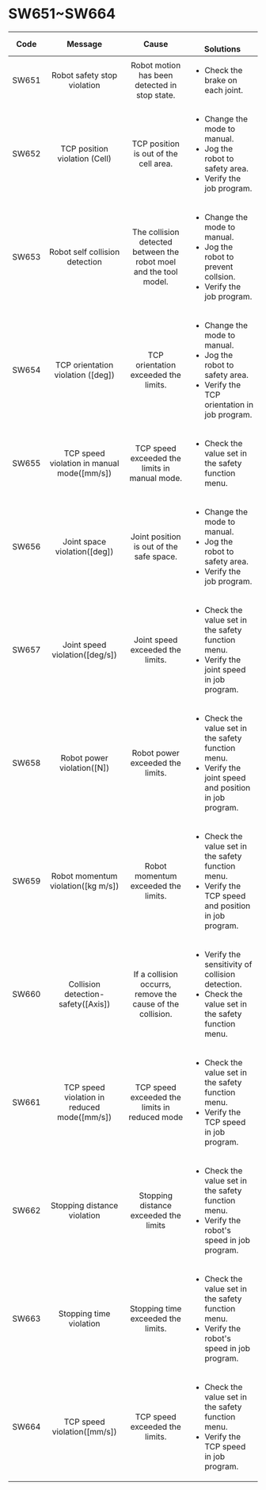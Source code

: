 ﻿# SW651\~SW664

| **Code** |                **Message**               |           **Cause**           | 　　　　**Solutions**                                                                                                                                     |
| :----: | :----------------------------------: | :------------------------: | ----------------------------------------------------------------------------------------------------------------------------------------------- |
|SW651|Robot safety stop violation|Robot motion has been detected in stop state.|<ul><li>Check the brake on each joint.</li></ul>|
|SW652|TCP position violation (Cell)|TCP position is out of the cell area.|<ul><li>Change the mode to manual.</li><li>Jog the robot to safety area.</li><li>Verify the job program.</li></ul>|
|SW653|Robot self collision detection|The collision detected between the robot moel and the tool model.|<ul><li>Change the mode to manual.</li><li>Jog the robot to prevent collsion.</li><li>Verify the job program.</li></ul>|
|SW654|TCP orientation violation ([deg])|TCP orientation exceeded the limits.|<ul><li>Change the mode to manual.</li><li>Jog the robot to safety area.</li><li>Verify the TCP orientation in job program.</li></ul>|
|SW655|TCP speed violation in manual mode([mm/s])|TCP speed exceeded the limits in manual mode.|<ul><li>Check the value set in the safety function menu.</li></ul>|
|SW656|Joint space violation([deg])|Joint position is out of the safe space.|<ul><li>Change the mode to manual.</li><li>Jog the robot to safety area.</li><li>Verify the job program.</li></ul>|
|SW657|Joint speed violation([deg/s])|Joint speed exceeded the limits.|<ul><li>Check the value set in the safety function menu.</li><li>Verify the joint speed in job program.</li></ul>|
|SW658|Robot power violation([N])|Robot power exceeded the limits.|<ul><li>Check the value set in the safety function menu.</li><li>Verify the joint speed and position in job program.</li></ul>|
|SW659|Robot momentum violation([kg m/s])|Robot momentum exceeded the limits.|<ul><li>Check the value set in the safety function menu.</li><li>Verify the TCP speed and position in job program.</li></ul>|
|SW660|Collision detection-safety([Axis])|If a collision occurrs, remove the cause of the collision.|<ul><li>Verify the sensitivity of collision detection.</li><li>Check the value set in the safety function menu.</li></ul>|
|SW661|TCP speed violation in reduced mode([mm/s])|TCP speed exceeded the limits in reduced mode|<ul><li>Check the value set in the safety function menu.</li><li>Verify the TCP speed in job program.</li></ul>|
|SW662|Stopping distance violation|Stopping distance exceeded the limits|<ul><li>Check the value set in the safety function menu.</li><li>Verify the robot's speed in job program.</li></ul>|
|SW663|Stopping time violation|Stopping time exceeded the limits.|<ul><li>Check the value set in the safety function menu.</li><li>Verify the robot's speed in job program.</li></ul>|
|SW664|TCP speed violation([mm/s])|TCP speed exceeded the limits.|<ul><li>Check the value set in the safety function menu.</li><li>Verify the TCP speed in job program.</li></ul>|